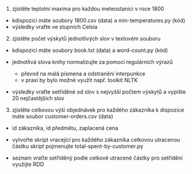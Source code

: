 1. zjistěte teplotní maxima pro každou meteostanici v roce 1800
* kdispozici máte soubory 1800.csv (data) a min-temperatures.py (kód)
* výsledky vraťte ve stupních Celsia

2. zjistěte počet výskytů jednotlivých slov v textovém souboru
* kdispozici máte soubory book.txt (data) a word-count.py (kód)

* jednotlivá slova knihy normalizujte za pomoci regulárních výrazů
  - převod na malá písmena a odstranění interpunkce
  - v praxi by bylo možné využít např. toolkit NLTK

* výsledky vraťte setříděné od slov s nejvyšší počtem výskytů a vypište 20 nejčastějších slov

3. zjistěte celkovou výši objednávek pro každého zákazníka k dispozice máte soubor customer-orders.csv (data)
* id zákazníka, id předmětu, zaplacená cena

* vytvořte skript vracející pro každého zákazníka celkovou utracenou částku
skript pojmenujte total-spent-by-customer.py

* seznam vraťte setříděný podle celkové utracené částky pro setřídění využijte RDD